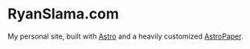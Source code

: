 # RyanSlama.com

My personal site, built with [Astro](https://astro.build/) and a heavily customized [AstroPaper](https://github.com/satnaing/astro-paper).

